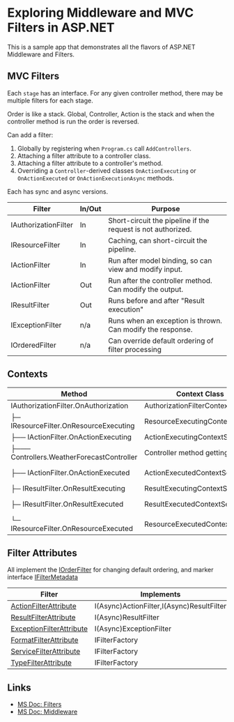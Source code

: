 # Exploring Middleware and MVC Filters in ASP.NET

This is a sample app that demonstrates all the flavors of ASP.NET Middleware and Filters.

## MVC Filters

Each `stage` has an interface. For any given controller method, there may be multiple filters for each stage.

Order is like a stack. Global, Controller, Action is the stack and when the controller method is run the order is reversed.

Can add a filter:

1. Globally by registering when `Program.cs` call `AddControllers`.
2. Attaching a filter attribute to a controller class.
3. Attaching a filter attribute to a controller's method.
4. Overriding a `Controller`-derived classes `OnActionExecuting` or `OnActionExecuted` or `OnActionExecutionAsync` methods.

Each has sync and async versions.

| Filter               | In/Out | Purpose                                                      |
| -------------------- | ------ | ------------------------------------------------------------ |
| IAuthorizationFilter | In     | Short-circuit the pipeline if the request is not authorized. |
| IResourceFilter      | In     | Caching, can short-circuit the pipeline.                     |
| IActionFilter        | In     | Run after model binding, so can view and modify input.       |
| IActionFilter        | Out    | Run after the controller method. Can modify the output.      |
| IResultFilter        | Out    | Runs before and after "Result execution"                     |
| IExceptionFilter     | n/a    | Runs when an exception is thrown. Can modify the response.   |
| IOrderedFilter       | n/a    | Can override default ordering of filter processing           |

## Contexts

| Method                                     | Context Class                    | Context Properties                                                     |
| ------------------------------------------ | -------------------------------- | ---------------------------------------------------------------------- |
| IAuthorizationFilter.OnAuthorization       | AuthorizationFilterContextSealed | ActionDescriptor,Filters,HttpContext,ModelState,Result,RouteData       |
| ├─ IResourceFilter.OnResourceExecuting     | ResourceExecutingContextSealed   | + ValueProviderFactories                                               |
| ├── IActionFilter.OnActionExecuting        | ActionExecutingContextSealed     | + ActionArguments,Controller                                           |
| ├─── Controllers.WeatherForecastController | Controller method getting called |
| ├── IActionFilter.OnActionExecuted         | ActionExecutedContextSealed      | + Canceled,Controller,Exception,ExceptionDispatchInfo,ExceptionHandled |
| ├─ IResultFilter.OnResultExecuting         | ResultExecutingContextSealed     | + Cancel,Controller,                                                   |
| ├─ IResultFilter.OnResultExecuted          | ResultExecutedContextSealed      | + Canceled,Controller,Exception,ExceptionDispatchInfo,ExceptionHandled |
| └─ IResourceFilter.OnResourceExecuted      | ResourceExecutedContextSealed    | + Canceled,Exception,ExceptionDispatchInfo,ExceptionHandled            |

## Filter Attributes

All implement the [IOrderFilter](https://learn.microsoft.com/en-us/dotnet/api/microsoft.aspnetcore.mvc.filters.iorderedfilter?view=aspnetcore-7.0) for changing default ordering, and marker interface [IFilterMetadata](https://learn.microsoft.com/en-us/dotnet/api/microsoft.aspnetcore.mvc.filters.ifiltermetadata)

| Filter                                                                                                                             | Implements                                |
| ---------------------------------------------------------------------------------------------------------------------------------- | ----------------------------------------- |
| [ActionFilterAttribute](https://learn.microsoft.com/en-us/dotnet/api/microsoft.aspnetcore.mvc.filters.actionfilterattribute)       | I(Async)ActionFilter,I(Async)ResultFilter |
| [ResultFilterAttribute](https://learn.microsoft.com/en-us/dotnet/api/microsoft.aspnetcore.mvc.filters.resultfilterattribute)       | I(Async)ResultFilter                      |
| [ExceptionFilterAttribute](https://learn.microsoft.com/en-us/dotnet/api/microsoft.aspnetcore.mvc.filters.exceptionfilterattribute) | I(Async)ExceptionFilter                   |
[FormatFilterAttribute](https://learn.microsoft.com/en-us/dotnet/api/microsoft.aspnetcore.mvc.filters.formatfilterattribute)         | IFilterFactory|
[ServiceFilterAttribute](https://learn.microsoft.com/en-us/dotnet/api/microsoft.aspnetcore.mvc.servicefilterattribute)         | IFilterFactory|
[TypeFilterAttribute](https://learn.microsoft.com/en-us/dotnet/api/microsoft.aspnetcore.mvc.typefilterattribute)         | IFilterFactory|

## Links

- [MS Doc: Filters](https://learn.microsoft.com/en-us/aspnet/core/mvc/controllers/filters)
- [MS Doc: Middleware](https://learn.microsoft.com/en-us/aspnet/core/fundamentals/middleware)
